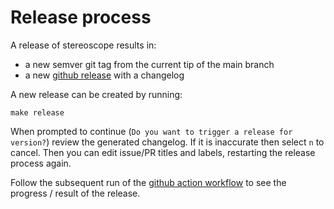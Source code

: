 # Release process

A release of stereoscope results in:
- a new semver git tag from the current tip of the main branch
- a new [github release](https://github.com/anchore/stereoscope/releases) with a changelog

A new release can be created by running:
```
make release
```

When prompted to continue (`Do you want to trigger a release for version?`) review the generated changelog. If it is inaccurate then select `n` to cancel. Then you can edit issue/PR titles and labels, restarting the release process again.

Follow the subsequent run of the [github action workflow](https://github.com/anchore/stereoscope/actions/workflows/release.yaml) to see the progress / result of the release.

